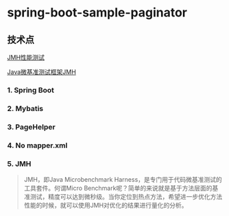 # spring-boot-sample-paginator
## 技术点

[JMH性能测试](https://www.cnblogs.com/tranquillity/p/9488572.html)

[Java微基准测试框架JMH](https://www.xncoding.com/2018/01/07/java/jmh.html)

### 1. Spring Boot
### 2. Mybatis
### 3. PageHelper
### 4. No mapper.xml
### 5. JMH
> JMH，即Java Microbenchmark Harness，是专门用于代码微基准测试的工具套件。何谓Micro Benchmark呢？简单的来说就是基于方法层面的基准测试，精度可以达到微秒级。当你定位到热点方法，希望进一步优化方法性能的时候，就可以使用JMH对优化的结果进行量化的分析。
